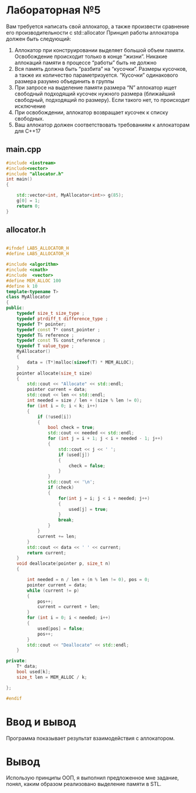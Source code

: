 # Лабораторная №5
Вам требуется написать свой аллокатор, а также произвести
сравнение его производительности c std::allocator
Принцип работы аллокатора должен быть следующий:
1. Аллокатор при конструировании выделяет большой объем памяти.
Освобождение происходит только в конце “жизни”. Никакие
аллокаций памяти в процессе “работы” быть не должно
2. Вся память должна быть “разбита” на “кусочки”. Размеры кусочков,
а также их количество параметризуется. “Кусочки” одинакового
размера разумно объединить в группы
3. При запросе на выделение памяти размера “N” аллокатор ищет
свободный подходящий кусочек нужного размера (ближайший
свободный, подходящий по размеру). Если такого нет, то
происходит исключение
4. При освобождении, аллокатор возвращает кусочек к списку
свободных.
5. Ваш аллокатор должен соответствовать требованиям к
аллокаторам для C++17

## main.cpp
``` cpp
#include <iostream>
#include<vector>
#include "allocator.h"
int main()
{

    std::vector<int, MyAllocator<int>> g(85);
    g[0] = 1;
    return 0;
}
```
## allocator.h
``` cpp

#ifndef LAB5_ALLOCATOR_H
#define LAB5_ALLOCATOR_H

#include <algorithm>
#include <cmath>
#include  <vector>
#define MEM_ALLOC 100
#define k 10
template<typename T>
class MyAllocator
{
public:
    typedef size_t size_type ;
    typedef ptrdiff_t difference_type ;
    typedef T* pointer;
    typedef const T* const_pointer ;
    typedef T& reference ;
    typedef const T& const_reference ;
    typedef T value_type ;
    MyAllocator()
    {
        data = (T*)malloc(sizeof(T) * MEM_ALLOC);
    }
    pointer allocate(size_t size)
    {
        std::cout << "Allocate" << std::endl;
        pointer current = data;
        std::cout << len << std::endl;
        int needed = size / len + (size % len != 0);
        for (int i = 0; i < k; i++)
        {
            if (!used[i])
            {
                bool check = true;
                std::cout << needed << std::endl;
                for (int j = i + 1; j < i + needed - 1; j++)
                {
                    std::cout << j << ' ';
                    if (used[j])
                    {
                        check = false;
                    }
                }
                std::cout << '\n';
                if (check)
                {
                    for(int j = i; j < i + needed; j++)
                    {
                        used[j] = true;
                    }
                    break;
                }
            }
            current += len;
        }
        std::cout << data << ' ' << current;
        return current;
    }
    void deallocate(pointer p, size_t n)
    {

        int needed = n / len + (n % len != 0), pos = 0;
        pointer current = data;
        while (current != p)
        {
            pos++;
            current = current + len;
        }
        for (int i = 0; i < needed; i++)
        {
            used[pos] = false;
            pos++;
        }
        std::cout << "Deallocate" << std::endl;
    }

private:
    T* data;
    bool used[k];
    size_t len = MEM_ALLOC / k;

};

#endif
```
# Ввод и вывод
Программа показывает результат взаимодействия с аллокатором.
# Вывод
Использую принципы ООП, я выполнил предложенное мне задание, понял, каким образом реализовано выделение памяти в STL.
